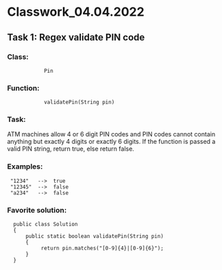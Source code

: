 # Classwork_04.04.2022

## **Task 1: Regex validate PIN code**

### **Class:** 
                Pin
### **Function:**   
                validatePin(String pin)

### **Task:**

ATM machines allow 4 or 6 digit PIN codes and PIN codes 
cannot contain anything but exactly 4 digits or exactly 6 digits.
If the function is passed a valid PIN string, return true, else return false.

### **Examples:**

     "1234"   -->  true
     "12345"  -->  false
     "a234"   -->  false


### **Favorite solution:**


      public class Solution 
      {
          public static boolean validatePin(String pin) 
          {
               return pin.matches("[0-9]{4}|[0-9]{6}");
          }
      }
